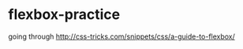 flexbox-practice
================
going through http://css-tricks.com/snippets/css/a-guide-to-flexbox/
